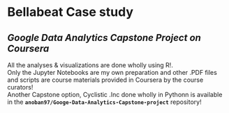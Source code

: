 # **Bellabeat Case study**
## **_Google Data Analytics Capstone Project on Coursera_**
All the analyses & visualizations are done wholly using R!.     
Only the Jupyter Notebooks are my own preparation and other .PDF files and scripts are course materials provided in Coursera by the course curators!    
Another Capstone option, Cyclistic .Inc done wholly in Pythonn is available in the **`anoban97/Googe-Data-Analytics-Capstone-project`** repository!
